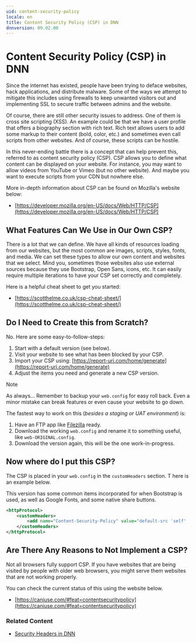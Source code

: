 ```yaml
---
uid: content-security-policy
locale: en
title: Content Security Policy (CSP) in DNN
dnnversion: 09.02.00
---
```


# Content Security Policy (CSP) in DNN

Since the internet has existed, people have been trying to deface websites, hack applications, and distribute malware.  Some of the ways we attempt to mitigate this includes using firewalls to keep unwanted visitors out and implementing SSL to secure traffic between admins and the website.  

Of course, there are still other security issues to address.  One of them is cross site scripting (XSS).  An example could be that we have a user profile that offers a biography section with rich text.  Rich text allows users to add some markup to their content (bold, color, etc.) and sometimes even call scripts from other websites.  And of course, these scripts can be hostile.  

In this never-ending battle there is a concept that can help prevent this, referred to as content security policy (CSP).  CSP allows you to define what content can be displayed on your website.  For instance, you may want to allow videos from YouTube or Vimeo (but no other website).  And maybe you want to execute scripts from your CDN but nowhere else.  

More in-depth information about CSP can be found on Mozilla's website below:  

* [https://developer.mozilla.org/en-US/docs/Web/HTTP/CSP](https://developer.mozilla.org/en-US/docs/Web/HTTP/CSP)  

## What Features Can We Use in Our Own CSP?  

There is a lot that we can define.  We have all kinds of resources loading from our websites, but the most common are images, scripts, styles, fonts, and media.  We can set these types to allow our own content and websites that we select.  Mind you, sometimes those websites also use external sources because they use Bootstrap, Open Sans, icons, etc.  It can easily require multiple iterations to have your CSP set correctly and completely.  

Here is a helpful cheat sheet to get you started: 

* [https://scotthelme.co.uk/csp-cheat-sheet/](https://scotthelme.co.uk/csp-cheat-sheet/)

## Do I Need to Create this from Scratch?  

No.  Here are some easy-to-follow-steps:

1. Start with a default version (see below).  
2. Visit your website to see what has been blocked by your CSP.  
3. Import your CSP using: [https://report-uri.com/home/generate](https://report-uri.com/home/generate)  
4. Adjust the items you need and generate a new CSP version.

> [!NOTE]
> 
> As always... Remember to backup your `web.config` for easy roll back.  Even a minor mistake can break features or even cause your website to go down.  
> 

The fastest way to work on this (_besides a staging or UAT environment_) is:

1. Have an FTP app like [Filezilla](https://filezilla-project.org/) ready.  
2. Download the working `web.config` and rename it to something useful, like `web-ORIGINAL.config`.  
3. Download the version again, this will be the one work-in-progress.  

## Now where do I put this CSP?  

The CSP is placed in your `web.config` in the `customHeaders` section. T here is an example below.  

This version has some common items incorporated for when Bootstrap is used, as well as Google Fonts, and some native share buttons.  

```xml
<httpProtocol>
    <customHeaders>
        <add name="Content-Security-Policy" value="default-src 'self' ; script-src 'self' 'unsafe-inline' 'unsafe-eval' https://www.google-analytics.com https://www.googletagmanager.com https://*.twitter.com https://apis.google.com/js/plusone.js https://platform.linkedin.com/in.js https://assets.pinterest.com/js/pinit.js https://static.ak.fbcdn.net https://cdn.syndication.twimg.com connect-src; style-src 'self' 'unsafe-inline' http://fonts.googleapis.com https://maxcdn.bootstrapcdn.com; img-src * data: ; media-src 'none' ; object-src 'self' ; frame-src https://www.youtube.com https://i.s-microsoft.com https://platform.twitter.com  https://syndication.twitter.com/;" />
    </customHeaders>
</httpProtocol>
```

## Are There Any Reasons to Not Implement a CSP?  

Not all browsers fully support CSP.  If you have websites that are being visited by people with older web browsers, you might serve them websites that are not working properly.  

You can check the current status of this using the website below.  

* [https://caniuse.com/#feat=contentsecuritypolicy](https://caniuse.com/#feat=contentsecuritypolicy)

### Related Content

* [Security Headers in DNN](xref:security-headers)  
